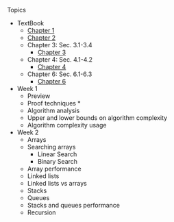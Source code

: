Topics
* TextBook
	* [Chapter 1](obsidian://open?vault=School&file=algorithms%20and%20analysis%2FChapter%201%20Review)
	* [Chapter 2](obsidian://open?vault=School&file=algorithms%20and%20analysis%2FChapter%202%20Review)
	* Chapter 3: Sec. 3.1-3.4
		* [Chapter 3](algorithms%20and%20analysis/Chapter%203%20Review)
	* Chapter 4: Sec. 4.1-4.2
		* [Chapter 4](algorithms%20and%20analysis/Chapter%204%20Review)
	* Chapter 6: Sec. 6.1-6.3
		* [Chapter 6](algorithms%20and%20analysis/Chapter%206%20Review)
* Week 1
	* Preview
	* Proof techniques
		* 
	* Algorithm analysis
	* Upper and lower bounds on algorithm complexity
	*  Algorithm complexity usage
* Week 2
	* Arrays
	* Searching arrays
		* Linear Search
		* Binary Search
	* Array performance
	* Linked lists
	* Linked lists vs arrays
	* Stacks
	* Queues
	* Stacks and queues performance
	* Recursion
